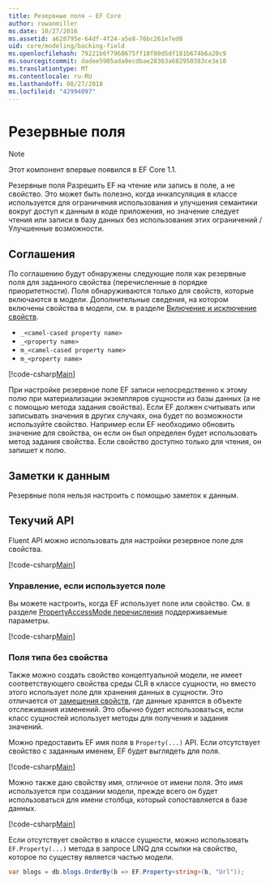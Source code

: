 ```yaml
---
title: Резервные поля — EF Core
author: rowanmiller
ms.date: 10/27/2016
ms.assetid: a628795e-64df-4f24-a5e8-76bc261e7ed8
uid: core/modeling/backing-field
ms.openlocfilehash: 79221b6f7968675ff10f80d5df181b674b6a20c9
ms.sourcegitcommit: dadee5905ada9ecdbae28363a682950383ce3e10
ms.translationtype: MT
ms.contentlocale: ru-RU
ms.lasthandoff: 08/27/2018
ms.locfileid: "42994097"
---
```

# <a name="backing-fields"></a>Резервные поля

> [!NOTE]  
> Этот компонент впервые появился в EF Core 1.1.

Резервные поля Разрешить EF на чтение или запись в поле, а не свойство. Это может быть полезно, когда инкапсуляция в классе используется для ограничения использования и улучшения семантики вокруг доступ к данным в коде приложения, но значение следует чтения или записи в базу данных без использования этих ограничений / Улучшенные возможности.

## <a name="conventions"></a>Соглашения

По соглашению будут обнаружены следующие поля как резервные поля для заданного свойства (перечисленные в порядке приоритетности). Поля обнаруживаются только для свойств, которые включаются в модели. Дополнительные сведения, на котором включены свойства в модели, см. в разделе [Включение и исключение свойств](included-properties.md).

* `_<camel-cased property name>`
* `_<property name>`
* `m_<camel-cased property name>`
* `m_<property name>`

[!code-csharp[Main](../../../samples/core/Modeling/Conventions/Samples/BackingField.cs#Sample)]

При настройке резервное поле EF записи непосредственно к этому полю при материализации экземпляров сущности из базы данных (а не с помощью метода задания свойства). Если EF должен считывать или записывать значения в других случаях, она будет по возможности используйте свойство. Например если EF необходимо обновить значение для свойства, он если он был определен будет использовать метод задания свойства. Если свойство доступно только для чтения, он запишет к полю.

## <a name="data-annotations"></a>Заметки к данным

Резервные поля нельзя настроить с помощью заметок к данным.

## <a name="fluent-api"></a>Текучий API

Fluent API можно использовать для настройки резервное поле для свойства.

[!code-csharp[Main](../../../samples/core/Modeling/FluentAPI/Samples/BackingField.cs#Sample)]

### <a name="controlling-when-the-field-is-used"></a>Управление, если используется поле

Вы можете настроить, когда EF использует поле или свойство. См. в разделе [PropertyAccessMode перечисления](https://docs.microsoft.com/dotnet/api/microsoft.entityframeworkcore.propertyaccessmode) поддерживаемые параметры.

[!code-csharp[Main](../../../samples/core/Modeling/FluentAPI/Samples/BackingFieldAccessMode.cs#Sample)]

### <a name="fields-without-a-property"></a>Поля типа без свойства

Также можно создать свойство концептуальной модели, не имеет соответствующего свойства среды CLR в классе сущности, но вместо этого использует поле для хранения данных в сущности. Это отличается от [замещения свойств](shadow-properties.md), где данные хранятся в объекте отслеживания изменений. Это обычно будет использоваться, если класс сущностей использует методы для получения и задания значений.

Можно предоставить EF имя поля в `Property(...)` API. Если отсутствует свойство с заданным именем, EF будет выглядеть для поля.

[!code-csharp[Main](../../../samples/core/Modeling/FluentAPI/Samples/BackingFieldNoProperty.cs#Sample)]

Можно также даю свойству имя, отличное от имени поля. Это имя используется при создании модели, прежде всего он будет использоваться для имени столбца, который сопоставляется в базе данных.

[!code-csharp[Main](../../../samples/core/Modeling/FluentAPI/Samples/BackingFieldConceptualProperty.cs#Sample)]

Если отсутствует свойство в классе сущности, можно использовать `EF.Property(...)` метода в запросе LINQ для ссылки на свойство, которое по существу является частью модели.

``` csharp
var blogs = db.blogs.OrderBy(b => EF.Property<string>(b, "Url"));
```
